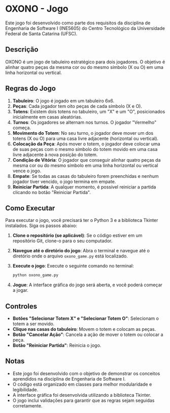 # OXONO - Jogo

Este jogo foi desenvolvido como parte dos requisitos da disciplina de Engenharia de Software I (INE5605) do Centro Tecnológico da Universidade Federal de Santa Catarina (UFSC).

## Descrição

OXONO é um jogo de tabuleiro estratégico para dois jogadores. O objetivo é alinhar quatro peças da mesma cor ou do mesmo símbolo (X ou O) em uma linha horizontal ou vertical.

## Regras do Jogo

1.  **Tabuleiro**: O jogo é jogado em um tabuleiro 6x6.
2.  **Peças**: Cada jogador tem oito peças de cada símbolo (X e O).
3.  **Totens**: Existem dois totens no tabuleiro, um "X" e um "O", posicionados inicialmente em casas aleatórias.
4.  **Turnos**: Os jogadores se alternam nos turnos. O jogador "Vermelho" começa.
5.  **Movimento do Totem**: No seu turno, o jogador deve mover um dos totens (X ou O) para uma casa livre adjacente (horizontal ou vertical).
6.  **Colocação da Peça**: Após mover o totem, o jogador deve colocar uma de suas peças com o mesmo símbolo do totem movido em uma casa livre adjacente à nova posição do totem.
7.  **Condição de Vitória**: O jogador que conseguir alinhar quatro peças da mesma cor ou do mesmo símbolo em uma linha horizontal ou vertical vence o jogo.
8.  **Empate**: Se todas as casas do tabuleiro forem preenchidas e nenhum jogador tiver vencido, o jogo termina em empate.
9.  **Reiniciar Partida**: A qualquer momento, é possível reiniciar a partida clicando no botão "Reiniciar Partida".

## Como Executar

Para executar o jogo, você precisará ter o Python 3 e a biblioteca Tkinter instalados. Siga os passos abaixo:

1.  **Clone o repositório (se aplicável)**: Se o código estiver em um repositório Git, clone-o para o seu computador.
2.  **Navegue até o diretório do jogo**: Abra o terminal e navegue até o diretório onde o arquivo `oxono_game.py` está localizado.
3.  **Execute o jogo**: Execute o seguinte comando no terminal:

    ```bash
    python oxono_game.py
    ```

4.  **Jogue**: A interface gráfica do jogo será aberta, e você poderá começar a jogar.

## Controles

* **Botões "Selecionar Totem X" e "Selecionar Totem O"**: Selecionam o totem a ser movido.
* **Clique nas casas do tabuleiro**: Movem o totem e colocam as peças.
* **Botão "Cancelar Ação"**: Cancela a ação de mover o totem ou colocar a peça.
* **Botão "Reiniciar Partida"**: Reinicia o jogo.

## Notas

* Este jogo foi desenvolvido com o objetivo de demonstrar os conceitos aprendidos na disciplina de Engenharia de Software I.
* O código está organizado em classes para melhor modularidade e legibilidade.
* A interface gráfica foi desenvolvida utilizando a biblioteca Tkinter.
* O jogo inclui validações para garantir que as regras sejam seguidas corretamente.
